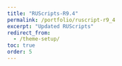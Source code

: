 ```yaml
---
title: "RUScripts-R9.4"
permalink: /portfolio/ruscript-r9_4
excerpt: "Updated RUScripts"
redirect_from:
  - /theme-setup/
toc: true
order: 5
---
```


